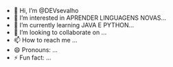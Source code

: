 - 👋 Hi, I’m @DEVsevalho
- 👀 I’m interested in APRENDER LINGUAGENS NOVAS...
- 🌱 I’m currently learning JAVA E PYTHON...
- 💞️ I’m looking to collaborate on ...
- 📫 How to reach me ...
- 😄 Pronouns: ...
- ⚡ Fun fact: ...

<!---
DEVsevalho/DEVsevalho is a ✨ special ✨ repository because its `README.md` (this file) appears on your GitHub profile.
You can click the Preview link to take a look at your changes.
--->
